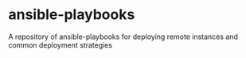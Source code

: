 ansible-playbooks
=================

A repository of ansible-playbooks for deploying remote instances and common deployment strategies
